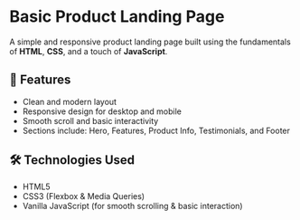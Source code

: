 # Basic Product Landing Page

A simple and responsive product landing page built using the fundamentals of **HTML**, **CSS**, and a touch of **JavaScript**.

## 🚀 Features

- Clean and modern layout
- Responsive design for desktop and mobile
- Smooth scroll and basic interactivity
- Sections include: Hero, Features, Product Info, Testimonials, and Footer

## 🛠️ Technologies Used

- HTML5
- CSS3 (Flexbox & Media Queries)
- Vanilla JavaScript (for smooth scrolling & basic interaction)


